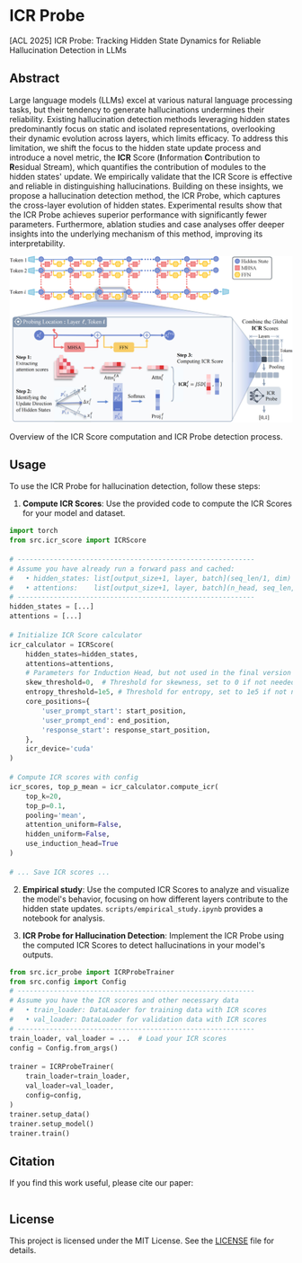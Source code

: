# ICR Probe
[ACL 2025] ICR Probe: Tracking Hidden State Dynamics for Reliable Hallucination Detection in LLMs
## Abstract
Large language models (LLMs) excel at various natural language processing tasks, but their tendency to generate hallucinations undermines their reliability. Existing hallucination detection methods leveraging hidden states predominantly focus on static and isolated representations, overlooking their dynamic evolution across layers, which limits efficacy. To address this limitation, we shift the focus to the hidden state update process and introduce a novel metric, the **ICR** Score (**I**nformation **C**ontribution to **R**esidual Stream), which quantifies the contribution of modules to the hidden states' update. We empirically validate that the ICR Score is effective and reliable in distinguishing hallucinations. Building on these insights, we propose a hallucination detection method, the ICR Probe, which captures the cross-layer evolution of hidden states. Experimental results show that the ICR Probe achieves superior performance with significantly fewer parameters. Furthermore, ablation studies and case analyses offer deeper insights into the underlying mechanism of this method, improving its interpretability.



![ICR Probe Overview](figure/overview_v2.png)

Overview of the ICR Score computation and ICR Probe detection process.

## Usage
To use the ICR Probe for hallucination detection, follow these steps:
1. **Compute ICR Scores**: Use the provided code to compute the ICR Scores for your model and dataset.

```python
import torch
from src.icr_score import ICRScore

# -----------------------------------------------------------
# Assume you have already run a forward pass and cached:
#   • hidden_states: list[output_size+1, layer, batch](seq_len/1, dim)
#   • attentions:    list[output_size+1, layer, batch](n_head, seq_len, seq_len)
# -----------------------------------------------------------
hidden_states = [...] 
attentions = [...] 

# Initialize ICR Score calculator
icr_calculator = ICRScore(
    hidden_states=hidden_states,
    attentions=attentions,
    # Parameters for Induction Head, but not used in the final version
    skew_threshold=0,  # Threshold for skewness, set to 0 if not needed
    entropy_threshold=1e5, # Threshold for entropy, set to 1e5 if not needed
    core_positions={
        'user_prompt_start': start_position,  
        'user_prompt_end': end_position,  
        'response_start': response_start_position,  
    },
    icr_device='cuda'
)

# Compute ICR scores with config
icr_scores, top_p_mean = icr_calculator.compute_icr(
    top_k=20,
    top_p=0.1, 
    pooling='mean',
    attention_uniform=False,
    hidden_uniform=False,
    use_induction_head=True
)

# ... Save ICR scores ...
```
2. **Empirical study**: Use the computed ICR Scores to analyze and visualize the model's behavior, focusing on how different layers contribute to the hidden state updates. `scripts/empirical_study.ipynb` provides a notebook for analysis.

3. **ICR Probe for Hallucination Detection**: Implement the ICR Probe using the computed ICR Scores to detect hallucinations in your model's outputs.

```python
from src.icr_probe import ICRProbeTrainer
from src.config import Config
# -----------------------------------------------------------
# Assume you have the ICR scores and other necessary data
#   • train_loader: DataLoader for training data with ICR scores
#   • val_loader: DataLoader for validation data with ICR scores
# -----------------------------------------------------------
train_loader, val_loader = ...  # Load your ICR scores 
config = Config.from_args()
    
trainer = ICRProbeTrainer(
    train_loader=train_loader,
    val_loader=val_loader,
    config=config,
)
trainer.setup_data()
trainer.setup_model()
trainer.train()
```
## Citation
If you find this work useful, please cite our paper:
```bibtex

```
## License
This project is licensed under the MIT License. See the [LICENSE](LICENSE) file for details.

